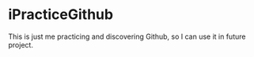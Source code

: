 # iPracticeGithub
This is just me practicing and discovering Github, so I can use it in future project.
